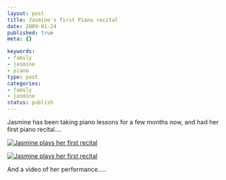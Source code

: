 ```yaml
--- 
layout: post
title: Jasmine's first Piano recital
date: 2009-01-24
published: true
meta: {}

keywords: 
- family
- jasmine
- piano
type: post
categories: 
- family
- jasmine
status: publish
---
```



Jasmine has been taking piano lessons for a few months now, and had her first piano recital....

 

[![Jasmine plays her first recital](http://media.eick.us/2011/05/3162577845_00e30d3f5e.jpg)](http://www.flickr.com/photos/19429588@N00/3162577845/ "Jasmine plays her first recital")

 

[![Jasmine plays her first recital](http://media.eick.us/2011/05/3163407044_eb09bfe337.jpg)](http://www.flickr.com/photos/19429588@N00/3163407044/ "Jasmine plays her first recital")


And a video of her performance.....

 <div class="wlWriterSmartContent" style="padding-right: 0px;padding-left: 0px;float: none;padding-bottom: 0px;margin: 0px;padding-top: 0px"></div>
